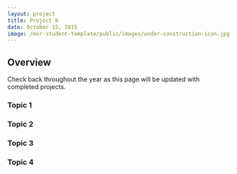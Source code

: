 ```yaml
---
layout: project
title: Project 8
date: October 15, 2015
image: /msr-student-template/public/images/under-construction-icon.jpg
---
```


## Overview
Check back throughout the year as this page will be updated with completed projects.

### Topic 1


### Topic 2


### Topic 3


### Topic 4
